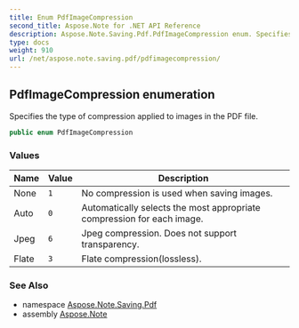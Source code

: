 ```yaml
---
title: Enum PdfImageCompression
second_title: Aspose.Note for .NET API Reference
description: Aspose.Note.Saving.Pdf.PdfImageCompression enum. Specifies the type of compression applied to images in the PDF file
type: docs
weight: 910
url: /net/aspose.note.saving.pdf/pdfimagecompression/
---
```

## PdfImageCompression enumeration

Specifies the type of compression applied to images in the PDF file.

```csharp
public enum PdfImageCompression
```

### Values

| Name | Value | Description |
| --- | --- | --- |
| None | `1` | No compression is used when saving images. |
| Auto | `0` | Automatically selects the most appropriate compression for each image. |
| Jpeg | `6` | Jpeg compression. Does not support transparency. |
| Flate | `3` | Flate compression(lossless). |

### See Also

* namespace [Aspose.Note.Saving.Pdf](../../aspose.note.saving.pdf/)
* assembly [Aspose.Note](../../)



